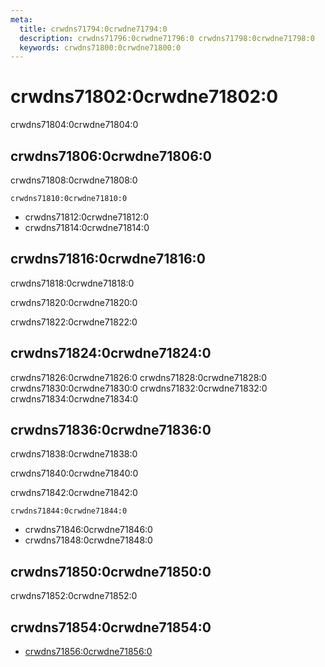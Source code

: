 ```yaml
---
meta:
  title: crwdns71794:0crwdne71794:0
  description: crwdns71796:0crwdne71796:0 crwdns71798:0crwdne71798:0
  keywords: crwdns71800:0crwdne71800:0
---
```


# crwdns71802:0crwdne71802:0
crwdns71804:0crwdne71804:0

<entry-ad />

## crwdns71806:0crwdne71806:0
crwdns71808:0crwdne71808:0

`crwdns71810:0crwdne71810:0`
- crwdns71812:0crwdne71812:0
- crwdns71814:0crwdne71814:0


## crwdns71816:0crwdne71816:0
crwdns71818:0crwdne71818:0

  crwdns71820:0crwdne71820:0

  crwdns71822:0crwdne71822:0

## crwdns71824:0crwdne71824:0
crwdns71826:0crwdne71826:0
<alert type="success">crwdns71828:0crwdne71828:0</alert>
<alert type="info">crwdns71830:0crwdne71830:0</alert>
<alert type="warning">crwdns71832:0crwdne71832:0</alert>
<alert type="error">crwdns71834:0crwdne71834:0</alert>

## crwdns71836:0crwdne71836:0
crwdns71838:0crwdne71838:0

  crwdns71840:0crwdne71840:0

  crwdns71842:0crwdne71842:0

  `crwdns71844:0crwdne71844:0`
  - crwdns71846:0crwdne71846:0
  - crwdns71848:0crwdne71848:0

## crwdns71850:0crwdne71850:0
crwdns71852:0crwdne71852:0

## crwdns71854:0crwdne71854:0
  - [crwdns71856:0crwdne71856:0]()

<endmatter />
